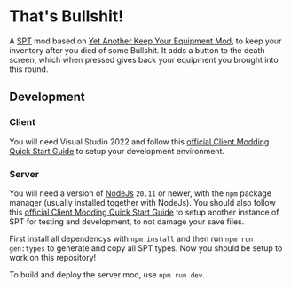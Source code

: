 # That's Bullshit!

A [SPT](https://sp-tarkov.com/) mod based on [Yet Another Keep Your Equipment Mod](https://hub.sp-tarkov.com/files/file/2162-yet-another-keep-your-equipment-mod/?highlight=keep), to keep your inventory after you died of some Bullshit.
It adds a button to the death screen, which when pressed gives back your equipment you brought into this round.

## Development

### Client

You will need Visual Studio 2022 and follow this [official Client Modding Quick Start Guide](https://hub.sp-tarkov.com/doc/entry/89-client-modding-quick-start-guide/) to setup your development environment.

### Server

You will need a version of [NodeJs](nodejs.org) `20.11` or newer, with the `npm` package manager (usually installed together with NodeJs). You should also follow this [official Client Modding Quick Start Guide](https://hub.sp-tarkov.com/doc/entry/89-client-modding-quick-start-guide/) to setup another instance of SPT for testing and development, to not damage your save files.

First install all dependencys with `npm install` and then run `npm run gen:types` to generate and copy all SPT types.
Now you should be setup to work on this repository!

To build and deploy the server mod, use `npm run dev`.
